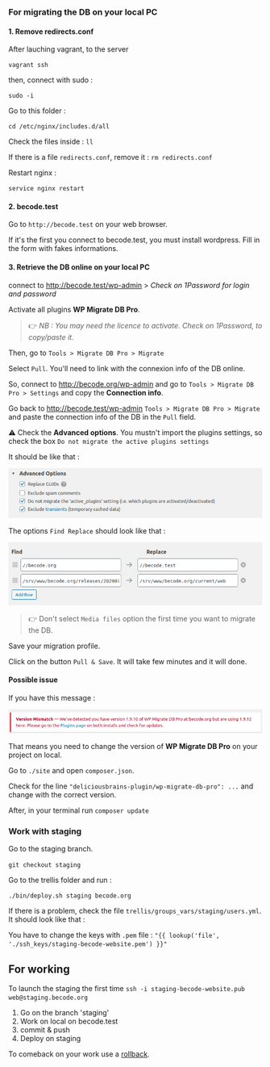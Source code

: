 ### For migrating the DB on your local PC


#### 1. Remove redirects.conf
After lauching vagrant, to the server 

```
vagrant ssh
```

then, connect with sudo : 

```
sudo -i
```

Go to this folder :

```
cd /etc/nginx/includes.d/all
```

Check the files inside : `ll`

If there is a file `redirects.conf`, remove it : `rm redirects.conf`

Restart nginx :

```
service nginx restart
```

#### 2. becode.test

Go to `http://becode.test` on your web browser. 

If it's the first you connect to becode.test, you must install wordpress. Fill in the form with fakes informations. 


#### 3. Retrieve the DB online on your local PC

connect to http://becode.test/wp-admin > *Check on 1Password for login and password* 

Activate all plugins **WP Migrate DB Pro**. 

> :point_right: *NB : You may need the licence to activate. Check on 1Password, to copy/paste it.*


Then, go to `Tools > Migrate DB Pro > Migrate`

Select `Pull`. You'll need to link with the connexion info of the DB online.

So, connect to http://becode.org/wp-admin and go to `Tools > Migrate DB Pro > Settings` and copy the **Connection info**.

Go back to http://becode.test/wp-admin `Tools > Migrate DB Pro > Migrate` and paste the connection info of the DB in the `Pull` field. 

:warning: Check the **Advanced options**. You mustn't import the plugins settings, so check the box `Do not migrate the active plugins settings`

It should be like that :

![migrating not import plugin settings](migratedb3.png)

The options `Find Replace` should look like that :

![migrating DB 1](migratedb1.png)


> :point_right: Don't select `Media files` option the first time you want to migrate the DB. 

Save your migration profile. 

Click on the button `Pull & Save`. It will take few minutes and it will done. 


#### Possible issue 

If you have this message :

![migrating DB 2](migratedb2.png)

That means you need to change the version of **WP Migrate DB Pro** on your project on local. 

Go to `./site` and open `composer.json`. 

Check for the line `"deliciousbrains-plugin/wp-migrate-db-pro": ...` and change with the correct version. 

After, in your terminal run `composer update`

### Work with staging

Go to the staging branch. 

```git checkout staging```

Go to the trellis folder and run : 

```
./bin/deploy.sh staging becode.org
```

If there is a problem, check the file `trellis/groups_vars/staging/users.yml`. It should look like that :

You have to change the keys with `.pem` file : `"{{ lookup('file', './ssh_keys/staging-becode-website.pem') }}"`

## For working

To launch the staging the first time `ssh -i staging-becode-website.pub web@staging.becode.org`

1. Go on the branch 'staging'
2. Work on local on becode.test
3. commit & push
4. Deploy on staging

To comeback on your work use a [rollback](https://roots.io/docs/trellis/master/deployments/#rollbacks). 
